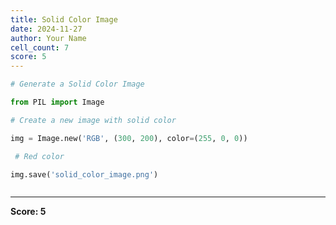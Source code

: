 ```yaml
---
title: Solid Color Image
date: 2024-11-27
author: Your Name
cell_count: 7
score: 5
---
```


```python
# Generate a Solid Color Image
```


```python
from PIL import Image
```


```python
# Create a new image with solid color
```


```python
img = Image.new('RGB', (300, 200), color=(255, 0, 0))
```


```python
 # Red color
```


```python
img.save('solid_color_image.png')
```


```python

```


---
**Score: 5**
